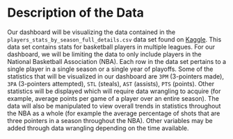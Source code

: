 # Description of the Data

Our dashboard will be visualizing the data contained in the `players_stats_by_season_full_details.csv` data set found on [Kaggle](https://www.kaggle.com/jacobbaruch/basketball-players-stats-per-season-49-leagues).  This data set contains stats for basketball players in multiple leagues. For our dashboard, we will be limiting the data to only include players in the National Basketball Association (NBA). Each row in the data set pertains to a single player in a single season or a single year of playoffs. Some of the statistics that will be visualized in our dashboard are `3PM` (3-pointers made), `3PA` (3-pointers attempted), `STL` (steals), `AST` (assists), `PTS` (points). Other statistics will be displayed which will require data wrangling to acquire (for example, average points per game of a player over an entire season). The data will also be manipulated to view overall trends in statistics throughout the NBA as a whole (for example the average percentage of shots that are three pointers in a season throughout the NBA). Other variables may be added through data wrangling depending on the time available.